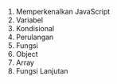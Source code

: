 1. Memperkenalkan JavaScript
2. Variabel
3. Kondisional
4. Perulangan
5. Fungsi
6. Object
7. Array
8. Fungsi Lanjutan
